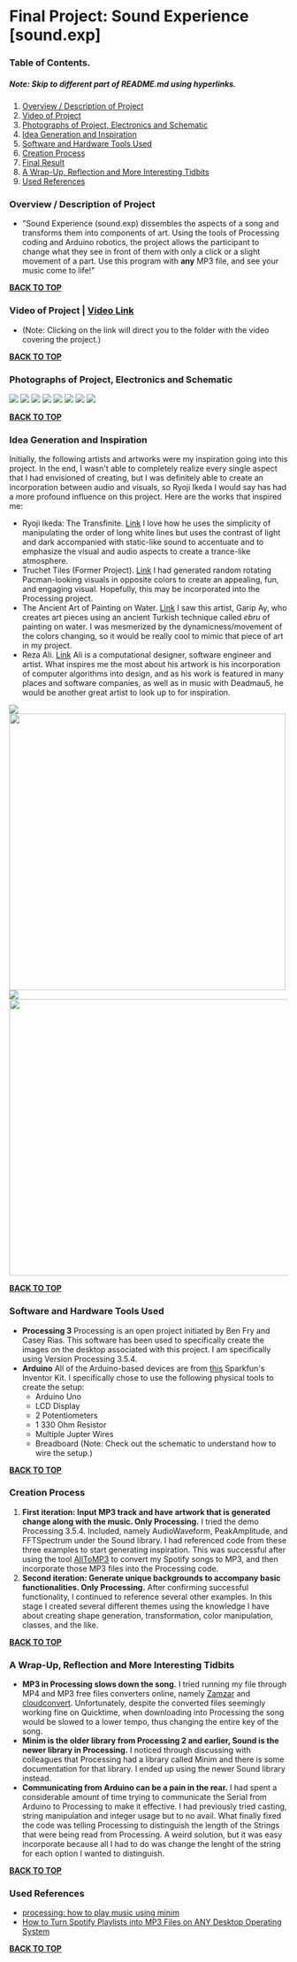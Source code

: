 # Final Project: Sound Experience [sound.exp]

<a name='top'> </a>
### **Table of Contents.** 
##### *Note: Skip to different part of README.md using hyperlinks.*
1. [Overview / Description of Project](#description)
2. [Video of Project](#video) 
3. [Photographs of Project, Electronics and Schematic](#photo) 
4. [Idea Generation and Inspiration](#ideas)
5. [Software and Hardware Tools Used](#tools)
6. [Creation Process](#process)
7. [Final Result](#final)
8. [A Wrap-Up, Reflection and More Interesting Tidbits](#wrapup)
9. [Used References](#reference)

<a name="description"></a>
### **Overview / Description of Project**
- "Sound Experience (sound.exp) dissembles the aspects of a song and transforms them into components of art.  Using the tools of Processing coding and Arduino robotics, the project allows the participant to change what they see in front of them with only a click or a slight movement of a part.  Use this program with **any** MP3 file, and see your music come to life!"

**[BACK TO TOP](#top)**

<a name="video"></a>
### **Video of Project** | [Video Link](https://drive.google.com/drive/folders/1gv_rlsfUEM6OU5DiO-sNx0LS0egyxEGg?usp=sharing)
- (Note: Clicking on the link will direct you to the folder with the video covering the project.)

**[BACK TO TOP](#top)**

<a name="photo"></a>
### **Photographs of Project, Electronics and Schematic**
<img src = 'https://github.com/joshsanchez98/CreativeProgrammingAndElectronics/blob/master/finalProjectSummer2020/screen1.png'>
<img src = 'https://github.com/joshsanchez98/CreativeProgrammingAndElectronics/blob/master/finalProjectSummer2020/screen2.png'>
<img src = 'https://github.com/joshsanchez98/CreativeProgrammingAndElectronics/blob/master/finalProjectSummer2020/screen3.png'>
<img src = 'https://github.com/joshsanchez98/CreativeProgrammingAndElectronics/blob/master/finalProjectSummer2020/screen4.png'>
<img src = 'https://github.com/joshsanchez98/CreativeProgrammingAndElectronics/blob/master/finalProjectSummer2020/screen5.png'>
<img src = 'https://github.com/joshsanchez98/CreativeProgrammingAndElectronics/blob/master/finalProjectSummer2020/f1.JPG'>
<img src = 'https://github.com/joshsanchez98/CreativeProgrammingAndElectronics/blob/master/finalProjectSummer2020/f2.JPG'>
<img src = 'https://github.com/joshsanchez98/CreativeProgrammingAndElectronics/blob/master/finalProjectSummer2020/FinalSchematic.jpeg'>

**[BACK TO TOP](#top)**

<a name="ideas"></a>
### **Idea Generation and Inspiration**

Initially, the following artists and artworks were my inspiration going into this project. In the end, I wasn't able to completely realize every single aspect that I had envisioned of creating, but I was definitely able to create an incorporation between audio and visuals, so Ryoji Ikeda I would say has had a more profound influence on this project. Here are the works that inspired me: 
- Ryoji Ikeda: The Transfinite. [Link](https://www.youtube.com/watch?v=omDK2Cm2mwo)  I love how he uses the simplicity of manipulating the order of long white lines but uses the contrast of light and dark accompanied with static-like sound to accentuate and to emphasize the visual and audio aspects to create a trance-like atmosphere. 
- Truchet Tiles (Former Project). [Link](https://github.com/joshsanchez98/CreativeProgrammingAndElectronics/tree/master/July_13) I had generated random rotating Pacman-looking visuals in opposite colors to create an appealing, fun, and engaging visual.  Hopefully, this may be incorporated into the Processing project.
- The Ancient Art of Painting on Water. [Link](https://www.youtube.com/watch?v=jeGqnicNS2A) I saw this artist, Garip Ay, who creates art pieces using an ancient Turkish technique called *ebru* of painting on water.  I was mesmerized by the dynamicness/movement of the colors changing, so it would be really cool to mimic that piece of art in my project.
- Reza Ali.  [Link](https://www.syedrezaali.com/) Ali is a computational designer, software engineer and artist. What inspires me the most about his artwork is his incorporation of computer algorithms into design, and as his work is featured in many places and software companies, as well as in music with Deadmau5, he would be another great artist to look up to for inspiration.

<img src = 'https://github.com/joshsanchez98/CreativeProgrammingAndElectronics/blob/master/Aug_3_Final_Project/image_1.gif'> 
<img src = 'https://github.com/joshsanchez98/CreativeProgrammingAndElectronics/blob/master/July_13/my_image.png' width = 500 height = 500>
<img src = 'https://github.com/joshsanchez98/CreativeProgrammingAndElectronics/blob/master/Aug_3_Final_Project/image_3.gif'>
<img src = 'https://github.com/joshsanchez98/CreativeProgrammingAndElectronics/blob/master/Aug_5_Final_Project/image_6.png' width = 600 height = 500>

**[BACK TO TOP](#top)**

<a name="tools"></a>
### **Software and Hardware Tools Used**
- **Processing 3** Processing is an open project initiated by Ben Fry and Casey Rias. This software has been used to specifically create the images on the desktop associated with this project.  I am specifically using Version Processing 3.5.4.
- **Arduino** All of the Arduino-based devices are from [this](https://www.sparkfun.com/products/15267) Sparkfun's Inventor Kit.  I specifically chose to use the following physical tools to create the setup: 
  - Arduino Uno
  - LCD Display
  - 2 Potentiometers
  - 1 330 Ohm Resistor
  - Multiple Jupter Wires
  - Breadboard
(Note: Check out the schematic to understand how to wire the setup.) 

**[BACK TO TOP](#top)**

<a name="process"></a>
### **Creation Process**
1) **First iteration: Input MP3 track and have artwork that is generated change along with the music.  Only Processing.** I tried the demo Processing 3.5.4. Included, namely AudioWaveform, PeakAmplitude, and FFTSpectrum under the Sound library.  I had referenced code from these three examples to start generating inspiration.  This was successful after using the tool [AllToMP3](https://alltomp3.org/) to convert my Spotify songs to MP3, and then incorporate those MP3 files into the Processing code. 
2) **Second iteration: Generate unique backgrounds to accompany basic functionalities. Only Processing.** After confirming successful functionality, I continued to reference several other examples.  In this stage I created several different themes using the knowledge I have about creating shape generation, transformation, color manipulation, classes, and the like. 

**[BACK TO TOP](#top)**

<a name="wrapup"></a>
### **A Wrap-Up, Reflection and More Interesting Tidbits**
- **MP3 in Processing slows down the song.** I tried running my file through MP4 and MP3 free files converters online, namely [Zamzar](https://zamzar.com) and [cloudconvert](https://cloudconvert.com/mp4-to-mp3).  Unfortunately, despite the converted files seemingly working fine on Quicktime, when downloading into Processing the song would be slowed to a lower tempo, thus changing the entire key of the song.
- **Minim is the older library from Processing 2 and earlier, Sound is the newer library in Processing.** I noticed through discussing with colleagues that Processing had a library called Minim and there is some documentation for that library.  I ended up using the newer Sound library instead.
- **Communicating from Arduino can be a pain in the rear.** I had spent a considerable amount of time trying to communicate the Serial from Arduino to Processing to make it effective. I had previously tried casting, string manipulation and integer usage but to no avail.  What finally fixed the code was telling Processing to distinguish the length of the Strings that were being read from Processing. A weird solution, but it was easy incorporate because all I had to do was change the lenght of the string for each option I wanted to distinguish.

**[BACK TO TOP](#top)**

<a name="reference"></a>
### **Used References**
- [processing: how to play music using minim](https://www.youtube.com/watch?v=LsADo2gcPWE)
- [How to Turn Spotify Playlists into MP3 Files on ANY Desktop Operating System](https://www.youtube.com/watch?v=o1Z5W7UU7Wo)

**[BACK TO TOP](#top)**
